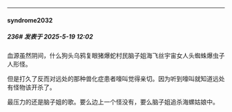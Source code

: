 ﻿
*****

####  syndrome2032  
##### 236#       发表于 2025-5-19 12:02

血源虽然阴间，什么狗头乌鸦复眼猪爆蛇村民脑子姐海飞丝宇宙女人头蜘蛛爆虫子人形怪。

但是打久了反而对远处的那种兽化症患者嚎叫觉得亲切。因为听到嚎叫就知道远处有怪物该开杀了。

最压力的还是脑子姐的歌。要么边上一个怪没有，要么脑子姐追杀海螺姑娘中。

